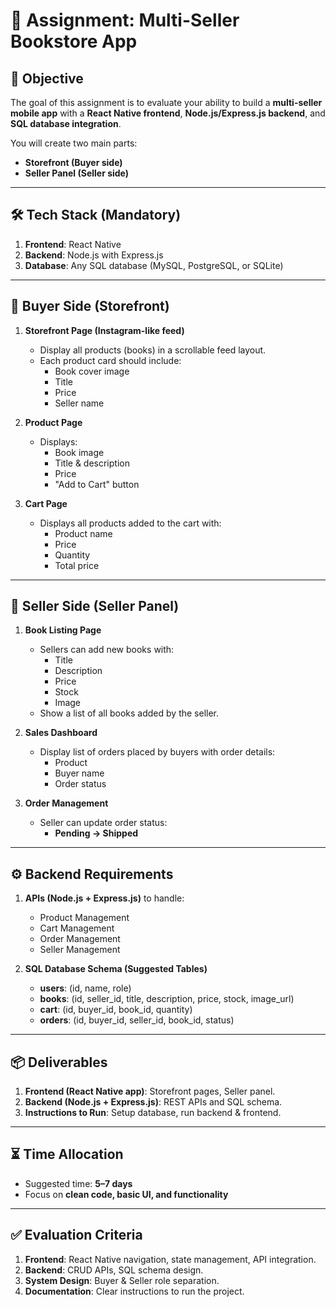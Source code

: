 # 📘 Assignment: Multi-Seller Bookstore App

## 🎯 Objective
The goal of this assignment is to evaluate your ability to build a **multi-seller mobile app** with a **React Native frontend**, **Node.js/Express.js backend**, and **SQL database integration**.  

You will create two main parts:  
- **Storefront (Buyer side)**  
- **Seller Panel (Seller side)**  

---

## 🛠 Tech Stack (Mandatory)
1. **Frontend**: React Native  
2. **Backend**: Node.js with Express.js  
3. **Database**: Any SQL database (MySQL, PostgreSQL, or SQLite)  

---

## 🛒 Buyer Side (Storefront)

1. **Storefront Page (Instagram-like feed)**  
   - Display all products (books) in a scrollable feed layout.  
   - Each product card should include:  
     - Book cover image  
     - Title  
     - Price  
     - Seller name  

2. **Product Page**  
   - Displays:  
     - Book image  
     - Title & description  
     - Price  
     - "Add to Cart" button  

3. **Cart Page**  
   - Displays all products added to the cart with:  
     - Product name  
     - Price  
     - Quantity  
     - Total price  

---

## 🏪 Seller Side (Seller Panel)

1. **Book Listing Page**  
   - Sellers can add new books with:  
     - Title  
     - Description  
     - Price  
     - Stock  
     - Image  
   - Show a list of all books added by the seller.  

2. **Sales Dashboard**  
   - Display list of orders placed by buyers with order details:  
     - Product  
     - Buyer name  
     - Order status  

3. **Order Management**  
   - Seller can update order status:  
     - **Pending → Shipped**  

---

## ⚙️ Backend Requirements

1. **APIs (Node.js + Express.js)** to handle:  
   - Product Management  
   - Cart Management  
   - Order Management  
   - Seller Management  

2. **SQL Database Schema (Suggested Tables)**  
   - **users**: (id, name, role)  
   - **books**: (id, seller_id, title, description, price, stock, image_url)  
   - **cart**: (id, buyer_id, book_id, quantity)  
   - **orders**: (id, buyer_id, seller_id, book_id, status)  

---

## 📦 Deliverables
1. **Frontend (React Native app)**: Storefront pages, Seller panel.  
2. **Backend (Node.js + Express.js)**: REST APIs and SQL schema.  
3. **Instructions to Run**: Setup database, run backend & frontend.  

---

## ⏳ Time Allocation
- Suggested time: **5–7 days**  
- Focus on **clean code, basic UI, and functionality**  

---

## ✅ Evaluation Criteria
1. **Frontend**: React Native navigation, state management, API integration.  
2. **Backend**: CRUD APIs, SQL schema design.  
3. **System Design**: Buyer & Seller role separation.  
4. **Documentation**: Clear instructions to run the project.  
